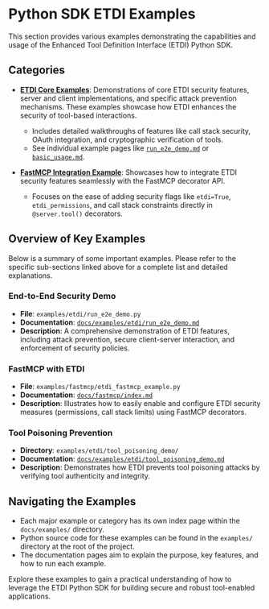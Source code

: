 # Python SDK ETDI Examples

This section provides various examples demonstrating the capabilities and usage of the Enhanced Tool Definition Interface (ETDI) Python SDK.

## Categories

-   **[ETDI Core Examples](./etdi/index.md)**: Demonstrations of core ETDI security features, server and client implementations, and specific attack prevention mechanisms. These examples showcase how ETDI enhances the security of tool-based interactions.
    -   Includes detailed walkthroughs of features like call stack security, OAuth integration, and cryptographic verification of tools.
    -   See individual example pages like [`run_e2e_demo.md`](./etdi/run_e2e_demo.md) or [`basic_usage.md`](./etdi/basic_usage.md).

-   **[FastMCP Integration Example](./fastmcp/index.md)**: Showcases how to integrate ETDI security features seamlessly with the FastMCP decorator API.
    -   Focuses on the ease of adding security flags like `etdi=True`, `etdi_permissions`, and call stack constraints directly in `@server.tool()` decorators.

## Overview of Key Examples

Below is a summary of some important examples. Please refer to the specific sub-sections linked above for a complete list and detailed explanations.

### End-to-End Security Demo

-   **File**: `examples/etdi/run_e2e_demo.py`
-   **Documentation**: [`docs/examples/etdi/run_e2e_demo.md`](./etdi/run_e2e_demo.md)
-   **Description**: A comprehensive demonstration of ETDI features, including attack prevention, secure client-server interaction, and enforcement of security policies.

### FastMCP with ETDI

-   **File**: `examples/fastmcp/etdi_fastmcp_example.py`
-   **Documentation**: [`docs/fastmcp/index.md`](./fastmcp/index.md)
-   **Description**: Illustrates how to easily enable and configure ETDI security measures (permissions, call stack limits) using FastMCP decorators.

### Tool Poisoning Prevention

-   **Directory**: `examples/etdi/tool_poisoning_demo/`
-   **Documentation**: [`docs/examples/etdi/tool_poisoning_demo.md`](./etdi/tool_poisoning_demo.md)
-   **Description**: Demonstrates how ETDI prevents tool poisoning attacks by verifying tool authenticity and integrity.

## Navigating the Examples

-   Each major example or category has its own index page within the `docs/examples/` directory.
-   Python source code for these examples can be found in the `examples/` directory at the root of the project.
-   The documentation pages aim to explain the purpose, key features, and how to run each example.

Explore these examples to gain a practical understanding of how to leverage the ETDI Python SDK for building secure and robust tool-enabled applications. 